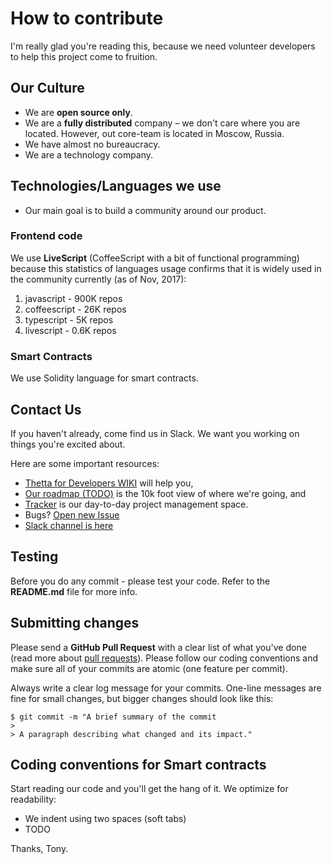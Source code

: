 # How to contribute

I'm really glad you're reading this, because we need volunteer developers to help this project come to fruition.

## Our Culture

- We are **open source only**.
- We are a **fully distributed** company – we don't care where you are located. However, out core-team is located in Moscow, Russia.
- We have almost no bureaucracy.
- We are a technology company.

 ## Technologies/Languages we use
 - Our main goal is to build a community around our product. 

### Frontend code
We use **LiveScript** (CoffeeScript with a bit of functional programming) because this statistics of languages usage confirms that it is widely used in the community currently (as of Nov, 2017):
 
1) javascript - 900K repos
2) coffeescript - 26K repos
3) typescript - 5K repos
4) livescript - 0.6K repos

### Smart Contracts
We use Solidity language for smart contracts.

## Contact Us
If you haven't already, come find us in Slack. We want you working on things you're excited about.

Here are some important resources:

  * [Thetta for Developers WIKI](https://github.com/Thetta/SmartContracts/wiki/Thetta-SmartContracts-for-developers) will help you,
  * [Our roadmap (TODO)](https://github.com/Thetta/SmartContracts/wiki/Roadmap) is the 10k foot view of where we're going, and
  * [Tracker](https://github.com/Thetta/SmartContracts/projects) is our day-to-day project management space.
  * Bugs? [Open new Issue](https://github.com/Thetta/SmartContracts/issues)
  * [Slack channel is here](https://chaincloud-slack.herokuapp.com/)

## Testing

Before you do any commit - please test your code. Refer to the **README.md** file for more info.

## Submitting changes

Please send a **GitHub Pull Request** with a clear list of what you've done (read more about [pull requests](http://help.github.com/pull-requests/)). 
Please follow our coding conventions and make sure all of your commits are atomic (one feature per commit).

Always write a clear log message for your commits. One-line messages are fine for small changes, but bigger changes should look like this:

    $ git commit -m "A brief summary of the commit
    > 
    > A paragraph describing what changed and its impact."

## Coding conventions for Smart contracts

Start reading our code and you'll get the hang of it. We optimize for readability:

  * We indent using two spaces (soft tabs)
  * TODO
  
Thanks,
Tony.
